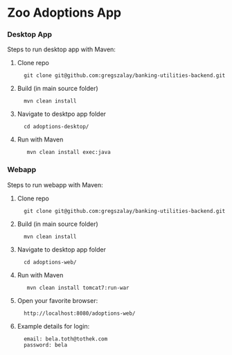 # Zoo Adoptions App

### Desktop App

Steps to run desktop app with Maven:

1. Clone repo

         git clone git@github.com:gregszalay/banking-utilities-backend.git

2. Build (in main source folder)

         mvn clean install

3. Navigate to desktpo app folder

         cd adoptions-desktop/

4. Run with Maven

          mvn clean install exec:java

### Webapp

Steps to run webapp with Maven:

1. Clone repo

         git clone git@github.com:gregszalay/banking-utilities-backend.git

2. Build (in main source folder)

         mvn clean install

3. Navigate to desktop app folder

         cd adoptions-web/

4. Run with Maven

          mvn clean install tomcat7:run-war

5. Open your favorite browser:

         http://localhost:8080/adoptions-web/

5. Example details for login:

         email: bela.toth@tothek.com
         password: bela
         